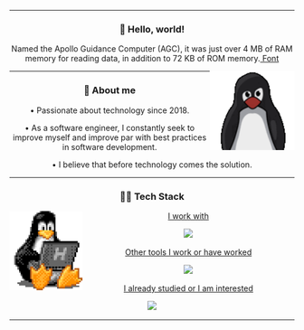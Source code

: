 <hr />
<div align="center">
  <h3>🖖 Hello, world!</h3>
  <p>
    Named the Apollo Guidance Computer (AGC), it was just over 4 MB of RAM
    memory for reading data, in addition to 72 KB of ROM memory.<a
      href="https://canalte.ch/cp2/p3d05"
    >
      Font</a
    >
  </p>
  <img height="140" align="right" src="./assets/tux.gif" />
</div>
<hr />
<div align="center">
  <h3>🧐 About me</h3>
  <p>• Passionate about technology since 2018.</p>
  <p>
    • As a software engineer, I constantly seek to improve myself and improve
    par with best practices in software development.
  </p>
  <p>• I believe that before technology comes the solution.</p>
</div>
<hr />
<div align="center">
  <h3>👨‍💻 Tech Stack</h3>
  <img height="140" align="left" src="./assets/tux-2.gif" />
  <div align="center">
    <a href="https://skillicons.dev">
      <p>I work with</p>
      <img
        height="40em"
        src="https://skillicons.dev/icons?i=nodejs,react,javascript,typescript,bootstrap,sass,html,css"
      />
      <p>Other tools I work or have worked</p>
      <img
        height="40em"
        src="https://skillicons.dev/icons?i=linux,figma,vscode,docker,postman,git,github,md"
      />
      <p>I already studied or I am interested</p>
      <img height="40em" src="https://skillicons.dev/icons?i=c,python" />
    </a>
  </div>
  <hr />
</div>
